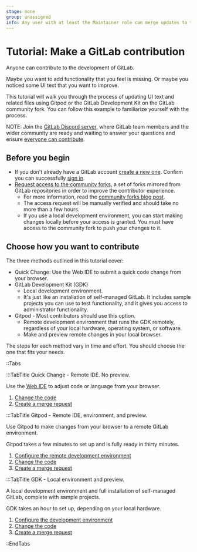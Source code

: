 ```yaml
---
stage: none
group: unassigned
info: Any user with at least the Maintainer role can merge updates to this content. For details, see https://docs.gitlab.com/ee/development/development_processes.html#development-guidelines-review.
---
```


# Tutorial: Make a GitLab contribution

Anyone can contribute to the development of GitLab.

Maybe you want to add functionality that you feel is missing.
Or maybe you noticed some UI text that you want to improve.

This tutorial will walk you through the process of updating UI text
and related files using Gitpod or the GitLab Development Kit on the GitLab community fork.
You can follow this example to familiarize yourself with the process.

NOTE:
Join the [GitLab Discord server](https://discord.gg/gitlab), where GitLab team
members and the wider community are ready and waiting to answer your questions
and ensure [everyone can contribute](https://handbook.gitlab.com/handbook/company/mission/).

## Before you begin

- If you don't already have a GitLab account [create a new one](https://gitlab.com/users/sign_up).
  Confirm you can successfully [sign in](https://gitlab.com/users/sign_in).
- [Request access to the community forks](https://gitlab.com/groups/gitlab-community/community-members/-/group_members/request_access),
  a set of forks mirrored from GitLab repositories in order to improve the contributor experience.
  - For more information, read the [community forks blog post](https://about.gitlab.com/blog/2023/04/04/gitlab-community-forks/).
  - The access request will be manually verified and should take no more than a few hours.
  - If you use a local development environment, you can start making changes locally before your access is granted.
    You must have access to the community fork to push your changes to it.

## Choose how you want to contribute

The three methods outlined in this tutorial cover:

- Quick Change: Use the Web IDE to submit a quick code change from your browser.
- GitLab Development Kit (GDK)
  - Local development environment.
  - It's just like an installation of self-managed GitLab. It includes sample projects you
    can use to test functionality, and it gives you access to administrator functionality.
- Gitpod - Most contributors should use this option.
  - Remote development environment that runs the GDK remotely, regardless of your local hardware,
    operating system, or software.
  - Make and preview remote changes in your local browser.

The steps for each method vary in time and effort.
You should choose the one that fits your needs.

::Tabs

:::TabTitle Quick Change - Remote IDE. No preview.

Use the [Web IDE](../../../user/project/web_ide/index.md) to adjust code or language from your browser.

1. [Change the code](contribute-web-ide.md)
1. [Create a merge request](mr-review.md)

:::TabTitle Gitpod - Remote IDE, environment, and preview.

Use Gitpod to make changes from your browser to a remote GitLab environment.

Gitpod takes a few minutes to set up and is fully ready in thirty minutes.

1. [Configure the remote development environment](configure-dev-env-gitpod.md)
1. [Change the code](contribute-gitpod.md)
1. [Create a merge request](mr-review.md)

:::TabTitle GDK - Local environment and preview.

A local development environment and full installation of self-managed GitLab, complete with sample projects.

GDK takes an hour to set up, depending on your local hardware.

1. [Configure the development environment](configure-dev-env-gdk.md)
1. [Change the code](contribute-gdk.md)
1. [Create a merge request](mr-review.md)

::EndTabs
